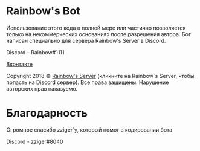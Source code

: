 # Rainbow's Bot
Использование этого кода в полной мере или частично позволяется только на некоммерческих основаниях после разрешения автора. Бот написан специально для сервера Rainbow's Server в Discord.

Discord - Rainbow#1111

[Вконтакте](https://vk.com/romanovyoutube)

Copyright 2018 © [Rainbow's Server](https://discord.gg/qZWdVRj) (кликните на Rainbow`s Server, чтобы попасть на Discord сервер). Все права защищены.
Нарушение авторских прав наказуемо.

# Благодарность

Огромное спасибо zziger`у, который помог в кодировании бота

Discord - zziger#8040

